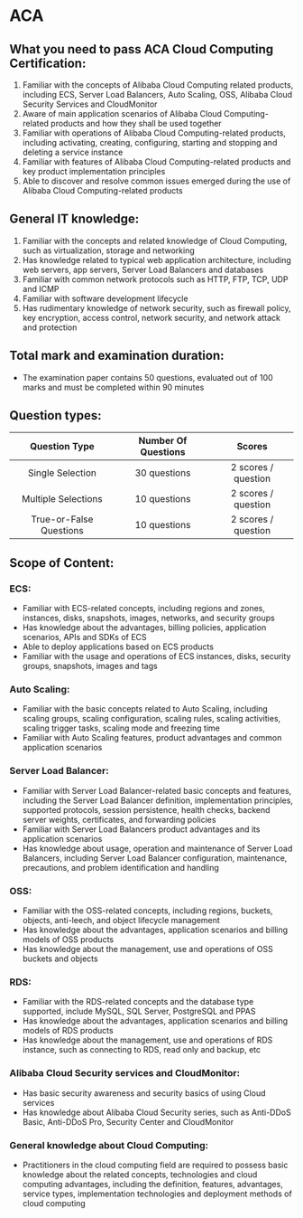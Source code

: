 # ACA
## What	you	need to	pass ACA Cloud Computing Certification:	
1. Familiar	with the concepts	of Alibaba Cloud Computing related products, including ECS,	Server Load	Balancers, Auto	Scaling, OSS,	Alibaba	Cloud	Security Services	and	CloudMonitor
2. Aware of	main application scenarios of	Alibaba	Cloud	Computing-related	products and how they	shall	be used	together
3. Familiar	with operations	of Alibaba Cloud Computing-related products, including activating, creating, configuring,	starting and stopping	and	deleting a service instance
4. Familiar	with features	of Alibaba Cloud Computing-related products	and	key	product implementation principles
5. Able	to discover	and	resolve	common issues	emerged during the use of	Alibaba	Cloud	Computing-related	products

## General IT knowledge:
1. Familiar	with the concepts	and	related	knowledge	of Cloud Computing, such as virtualization, storage and networking
2. Has knowledge related to	typical	web	application	architecture,	including	web	servers, app servers,	Server Load	Balancers	and	databases
3. Familiar	with common	network	protocols	such as	HTTP,	FTP, TCP,	UDP	and	ICMP
4. Familiar	with software	development	lifecycle
5. Has rudimentary knowledge of	network	security,	such as	firewall policy, key encryption, access	control, network security, and network attack	and	protection

## Total mark and	examination	duration:
- The	examination	paper	contains 50 questions, evaluated out of	100	marks and	must be	completed	within 90 minutes

## Question	types:
| Question Type | Number Of Questions | Scores |
| :--: | :--: | :--: |
| Single Selection | 30 questions | 2 scores / question |
| Multiple Selections | 10 questions | 2 scores / question |
| True-or-False Questions | 10 questions | 2 scores / question |

## Scope of Content:
### ECS:
- Familiar with	ECS-related	concepts,	including	regions	and	zones, instances,	disks, snapshots,	images,	networks,	and	security groups	
- Has	knowledge	about	the	advantages,	billing	policies,	application	scenarios, APIs	and	SDKs of	ECS	
- Able to	deploy applications	based	on ECS products
- Familiar with	the	usage	and	operations of	ECS	instances, disks, security groups, snapshots,	images and tags

### Auto Scaling:
- Familiar with	the	basic	concepts related to	Auto Scaling,	including	scaling	groups,	scaling	configuration, scaling rules,	scaling	activities,	scaling	trigger tasks, scaling mode	and	freezing time
- Familiar with	Auto Scaling features, product advantages	and	common application scenarios

### Server Load	Balancer:	
- Familiar with	Server Load	Balancer-related basic concepts	and	features,	including	the	Server Load	Balancer definition, implementation	principles, supported protocols, session persistence,	health checks, backend server	weights, certificates, and forwarding	policies	
- Familiar with	Server Load	Balancers	product	advantages and its application scenarios
- Has	knowledge	about	usage, operation and maintenance of	Server Load	Balancers, including Server	Load Balancer	configuration, maintenance, precautions, and	problem	identification and handling

### OSS:
- Familiar with	the	OSS-related	concepts,	including	regions, buckets,	objects, anti-leech, and object lifecycle	management	
- Has	knowledge	about	the	advantages,	application	scenarios	and	billing	models of	OSS	products	
- Has	knowledge	about	the	management,	use	and	operations of	OSS	buckets	and	objects

### RDS:
- Familiar with	the	RDS-related	concepts and the database type supported, include	MySQL, SQL Server, PostgreSQL and PPAS
- Has	knowledge	about	the	advantages,	application	scenarios	and	billing	models of	RDS	products	
- Has	knowledge	about	the	management,	use	and	operations of	RDS	instance,	such as	connecting to	RDS, read	only and backup, etc

### Alibaba	Cloud	Security	services	and	CloudMonitor:	
- Has	basic	security awareness and security	basics of	using	Cloud	services
- Has	knowledge	about	Alibaba	Cloud	Security series, such	as Anti-DDoS Basic,	Anti-DDoS	Pro, Security	Center and CloudMonitor

### General	knowledge	about	Cloud	Computing:
- Practitioners	in the cloud computing field are required	to possess basic knowledge about the related concepts, technologies	and	cloud	computing	advantages, including	the	definition,	features,	advantages,	service	types, implementation	technologies and deployment	methods	of cloud computing
